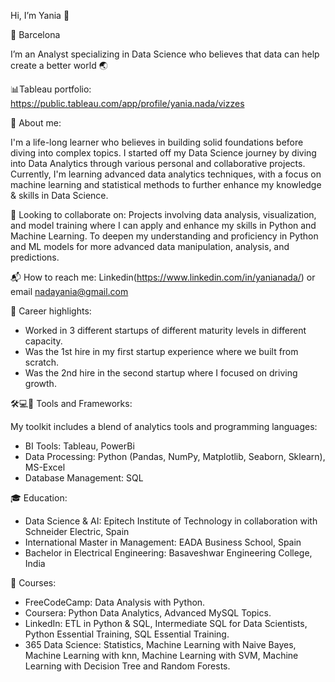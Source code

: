 Hi, I’m Yania 👋 

📍 Barcelona
 
I’m an Analyst specializing in Data Science who believes that data can help create a better world 🌏


📊Tableau portfolio: https://public.tableau.com/app/profile/yania.nada/vizzes


🌱 About me: 

I'm a life-long learner who believes in building solid foundations before diving into complex topics. I started off my Data Science journey by diving into Data Analytics through various personal and collaborative projects. Currently, I'm learning advanced data analytics techniques, with a focus on machine learning and statistical methods to further enhance my knowledge & skills in Data Science.


🔭 Looking to collaborate on: Projects involving data analysis, visualization, and model training where I can apply and enhance my skills in Python and Machine Learning. To deepen my understanding and proficiency in Python and ML models for more advanced data manipulation, analysis, and predictions.


📬 How to reach me: Linkedin(https://www.linkedin.com/in/yanianada/) or email nadayania@gmail.com


🌟 Career highlights:

- Worked in 3 different startups of different maturity levels in different capacity.
- Was the 1st hire in my first startup experience where we built from scratch.
- Was the 2nd hire in the second startup where I focused on driving growth.

🛠️💻📖 Tools and Frameworks:

My toolkit includes a blend of analytics tools and programming languages:

- BI Tools: Tableau, PowerBi
- Data Processing: Python (Pandas, NumPy, Matplotlib, Seaborn, Sklearn), MS-Excel
- Database Management: SQL


🎓 Education:

- Data Science & AI: Epitech Institute of Technology in collaboration with Schneider Electric, Spain
- International Master in Management: EADA Business School, Spain
- Bachelor in Electrical Engineering: Basaveshwar Engineering College, India


🔎 Courses:

- FreeCodeCamp: Data Analysis with Python.
- Coursera: Python Data Analytics, Advanced MySQL Topics.
- LinkedIn: ETL in Python & SQL, Intermediate SQL for Data Scientists, Python Essential Training, SQL Essential Training.
- 365 Data Science: Statistics, Machine Learning with Naive Bayes, Machine Learning with knn, Machine Learning with SVM, Machine Learning with Decision Tree and Random Forests.


<!---
YaniaNada/YaniaNada is a ✨ special ✨ repository because its `README.md` (this file) appears on your GitHub profile.
You can click the Preview link to take a look at your changes.
--->
